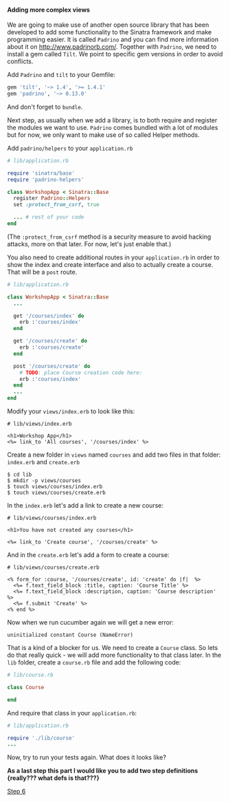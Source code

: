 #### Adding more complex views

We are going to make use of another open source library that has been developed to add some functionality to the Sinatra framework and make programming easier. It is called `Padrino` and you can find more information about it on http://www.padrinorb.com/.
Together with `Padrino`, we need to install a gem called `Tilt`. We point to specific gem versions in order to avoid conflicts.

Add `Padrino` and `tilt` to your Gemfile:

```ruby
gem 'tilt', '~> 1.4', '>= 1.4.1'
gem 'padrino', '~> 0.13.0'
```

And don't forget to `bundle`.

Next step, as usually when we add a library, is to both require and register the modules we want to use. `Padrino` comes bundled with a lot of modules but for now, we only want to make use of so called Helper methods.

Add `padrino/helpers` to your `application.rb`

```ruby
# lib/application.rb

require 'sinatra/base'
require 'padrino-helpers'

class WorkshopApp < Sinatra::Base
  register Padrino::Helpers
  set :protect_from_csrf, true

  ... # rest of your code
end
```
(The `:protect_from_csrf` method is a security measure to avoid hacking attacks, more on that later. For now, let's just enable that.)

You also need to create additional routes in your `application.rb` in order to show the index and create interface and also to actually create a course. That will be a `post` route.

```ruby
# lib/application.rb

class WorkshopApp < Sinatra::Base
  ...

  get '/courses/index' do
    erb :'courses/index'
  end

  get '/courses/create' do
    erb :'courses/create'
  end

  post '/courses/create' do
    # TODO: place Course creation code here:
    erb :'courses/index'
  end
  ...
end
```

Modify your `views/index.erb` to look like this:

```HTML+ERB
# lib/views/index.erb

<h1>Workshop App</h1>
<%= link_to 'All courses', '/courses/index' %>
```

Create a new folder in `views` named `courses` and add two files in that folder: `index.erb` and `create.erb`

```shell
$ cd lib
$ mkdir -p views/courses
$ touch views/courses/index.erb
$ touch views/courses/create.erb
```

In the `index.erb` let's add a link to create a new course:

```HTML+ERB
# lib/views/courses/index.erb

<h1>You have not created any courses</h1>

<%= link_to 'Create course', '/courses/create' %>
```

And in the `create.erb` let's add a form to create a course:

```HTML+ERB
# lib/views/courses/create.erb

<% form_for :course, '/courses/create', id: 'create' do |f|  %>
  <%= f.text_field_block :title, caption: 'Course Title' %>
  <%= f.text_field_block :description, caption: 'Course description' %>
  <%= f.submit 'Create' %>
<% end %>
```

Now when we run cucumber again we will get a new error:
```shell
uninitialized constant Course (NameError)
```

That is a kind of a blocker for us. We need to create a `Course` class. So lets do that really quick - we will add more functionality to that class later.
 In the `lib` folder, create a `course.rb` file and add the following code:

 ```ruby
 # lib/course.rb

 class Course

 end
 ```

 And require that class in your `application.rb`:

 ```ruby
 # lib/application.rb

 require './lib/course'
 ...
 ```

Now, try to run your tests again. What does it looks like?

**As a last step this part I would like you to add two step definitions {really??? what defs is that???}**

[Step 6](step6.md)
